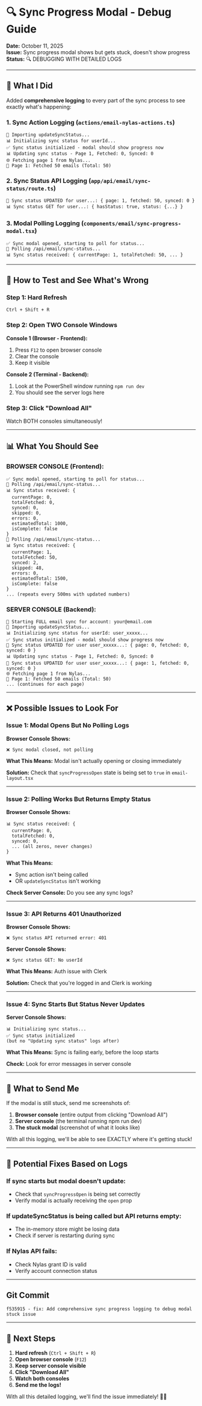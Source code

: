 # 🔍 Sync Progress Modal - Debug Guide

**Date:** October 11, 2025  
**Issue:** Sync progress modal shows but gets stuck, doesn't show progress  
**Status:** 🔍 DEBUGGING WITH DETAILED LOGS

---

## 🎯 What I Did

Added **comprehensive logging** to every part of the sync process to see exactly what's happening:

### 1. **Sync Action Logging** (`actions/email-nylas-actions.ts`)
```
🔄 Importing updateSyncStatus...
📊 Initializing sync status for userId...
✅ Sync status initialized - modal should show progress now
📊 Updating sync status - Page 1, Fetched: 0, Synced: 0
🌐 Fetching page 1 from Nylas...
📧 Page 1: Fetched 50 emails (Total: 50)
```

### 2. **Sync Status API Logging** (`app/api/email/sync-status/route.ts`)
```
💾 Sync status UPDATED for user...: { page: 1, fetched: 50, synced: 0 }
📊 Sync status GET for user...: { hasStatus: true, status: {...} }
```

### 3. **Modal Polling Logging** (`components/email/sync-progress-modal.tsx`)
```
✅ Sync modal opened, starting to poll for status...
🔄 Polling /api/email/sync-status...
📊 Sync status received: { currentPage: 1, totalFetched: 50, ... }
```

---

## 🧪 How to Test and See What's Wrong

### **Step 1: Hard Refresh**
```
Ctrl + Shift + R
```

### **Step 2: Open TWO Console Windows**

**Console 1 (Browser - Frontend):**
1. Press `F12` to open browser console
2. Clear the console
3. Keep it visible

**Console 2 (Terminal - Backend):**
1. Look at the PowerShell window running `npm run dev`
2. You should see the server logs here

### **Step 3: Click "Download All"**

Watch BOTH consoles simultaneously!

---

## 📊 What You Should See

### **BROWSER CONSOLE (Frontend):**
```
✅ Sync modal opened, starting to poll for status...
🔄 Polling /api/email/sync-status...
📊 Sync status received: {
  currentPage: 0,
  totalFetched: 0,
  synced: 0,
  skipped: 0,
  errors: 0,
  estimatedTotal: 1000,
  isComplete: false
}
🔄 Polling /api/email/sync-status...
📊 Sync status received: {
  currentPage: 1,
  totalFetched: 50,
  synced: 2,
  skipped: 48,
  errors: 0,
  estimatedTotal: 1500,
  isComplete: false
}
... (repeats every 500ms with updated numbers)
```

### **SERVER CONSOLE (Backend):**
```
🔄 Starting FULL email sync for account: your@email.com
🔄 Importing updateSyncStatus...
📊 Initializing sync status for userId: user_xxxxx...
✅ Sync status initialized - modal should show progress now
💾 Sync status UPDATED for user user_xxxxx...: { page: 0, fetched: 0, synced: 0 }
📊 Updating sync status - Page 1, Fetched: 0, Synced: 0
💾 Sync status UPDATED for user user_xxxxx...: { page: 1, fetched: 0, synced: 0 }
🌐 Fetching page 1 from Nylas...
📧 Page 1: Fetched 50 emails (Total: 50)
... (continues for each page)
```

---

## ❌ Possible Issues to Look For

### **Issue 1: Modal Opens But No Polling Logs**
**Browser Console Shows:**
```
❌ Sync modal closed, not polling
```

**What This Means:** Modal isn't actually opening or closing immediately

**Solution:** Check that `syncProgressOpen` state is being set to `true` in `email-layout.tsx`

---

### **Issue 2: Polling Works But Returns Empty Status**
**Browser Console Shows:**
```
📊 Sync status received: {
  currentPage: 0,
  totalFetched: 0,
  synced: 0,
  ... (all zeros, never changes)
}
```

**What This Means:** 
- Sync action isn't being called
- OR `updateSyncStatus` isn't working

**Check Server Console:** Do you see any sync logs?

---

### **Issue 3: API Returns 401 Unauthorized**
**Browser Console Shows:**
```
❌ Sync status API returned error: 401
```

**Server Console Shows:**
```
❌ Sync status GET: No userId
```

**What This Means:** Auth issue with Clerk

**Solution:** Check that you're logged in and Clerk is working

---

### **Issue 4: Sync Starts But Status Never Updates**
**Server Console Shows:**
```
📊 Initializing sync status...
✅ Sync status initialized
(but no "Updating sync status" logs after)
```

**What This Means:** Sync is failing early, before the loop starts

**Check:** Look for error messages in server console

---

## 🎯 What to Send Me

If the modal is still stuck, send me screenshots of:

1. **Browser console** (entire output from clicking "Download All")
2. **Server console** (the terminal running npm run dev)
3. **The stuck modal** (screenshot of what it looks like)

With all this logging, we'll be able to see EXACTLY where it's getting stuck!

---

## 🔧 Potential Fixes Based on Logs

### **If sync starts but modal doesn't update:**
- Check that `syncProgressOpen` is being set correctly
- Verify modal is actually receiving the `open` prop

### **If updateSyncStatus is being called but API returns empty:**
- The in-memory store might be losing data
- Check if server is restarting during sync

### **If Nylas API fails:**
- Check Nylas grant ID is valid
- Verify account connection status

---

## Git Commit

```
f535915 - fix: Add comprehensive sync progress logging to debug modal stuck issue
```

---

## 🚀 Next Steps

1. **Hard refresh** (`Ctrl + Shift + R`)
2. **Open browser console** (`F12`)
3. **Keep server console visible**
4. **Click "Download All"**
5. **Watch both consoles**
6. **Send me the logs!**

With all this detailed logging, we'll find the issue immediately! 🎯✨


